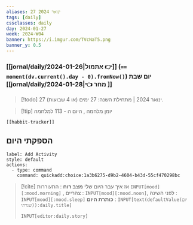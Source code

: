 ```yaml
---
aliases: 27 ינואר 2024
tags: [daily]
cssclasses: daily
day: 2024-01-27
week: 2024-W04
banner: https://i.imgur.com/TVcNaT5.png
banner_y: 0.5
---
```


### [[jornal/daily/2024-01-26|אתמול 👉]] (**`== moment(dv.current().day - 0).fromNow()`**) יום שבת [[jornal/daily/2024-01-28|👈 מחר ]]

> [!todo]   27 ינואר 2024 | מתחילת השנה: 27 ימים (או 4 שבועות). 

> [!tip]  יומן מלחמה , היום ה - 113 למלחמה

```meta-bind-embed
[[habbit-tracker]]
```

## הספקתי היום

```meta-bind-button
label: Add Activity
style: default
actions: 
  - type: command
    command: quickadd:choice:1a3b6275-d9b2-4604-b43d-55cf470298bc

```

> [!cite] אז איך עבר היום שלי
> **מצב רוח** :  התעוררות `INPUT[mood][:mood.morning]` , צהריים : `INPUT[mood][:mood.noon]`,  לפני השינה :  `INPUT[mood][:mood.sleep]`
> **כותרת היום** : `INPUT[text(defaultValue(יום שגרתי)):daily.title]`
> ```meta-bind
> INPUT[editor:daily.story]
> ```
